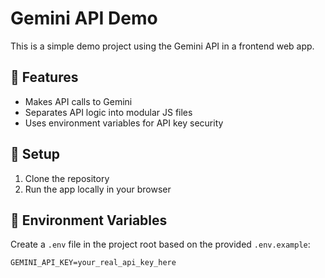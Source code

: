 # Gemini API Demo

This is a simple demo project using the Gemini API in a frontend web app.

## 🚀 Features

- Makes API calls to Gemini
- Separates API logic into modular JS files
- Uses environment variables for API key security

## 🔧 Setup

1. Clone the repository
2. Run the app locally in your browser

## 🔐 Environment Variables

Create a `.env` file in the project root based on the provided `.env.example`:

```env
GEMINI_API_KEY=your_real_api_key_here
